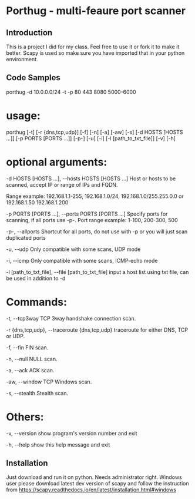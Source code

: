 # Porthug - multi-feaure port scanner

## Introduction

This is a project I did for my class. Feel free to use it or fork it to make it better. Scapy is used so make sure you have imported that in your python environment. 

## Code Samples
porthug -d 10.0.0.0/24 -t -p 80 443 8080 5000-6000
<h1>usage:</h1> </p>porthug [-t] [-r {dns,tcp,udp}] [-f] [-n] [-a] [-aw] [-s] [-d HOSTS [HOSTS ...]] [-p PORTS [PORTS ...]] [-p-]
               [-u] [-i] [-l [path_to_txt_file]] [-v] [-h]
</p>
<h1>optional arguments:</h1></p>
  -d HOSTS [HOSTS ...], --hosts HOSTS [HOSTS ...]
                        Host or hosts to be scanned, accept IP or range of IPs and FQDN. </p>Range example:
                        192.168.1.1-255, 192.168.1.0/24, 192.168.1.0/255.255.0.0 or 192.168.1.50 192.168.1.200</p>
  -p PORTS [PORTS ...], --ports PORTS [PORTS ...]
                        Specify ports for scanning, if all ports use -p-. Port range example: 1-100, 200-300, 500</p>
  -p-, --allports       Shortcut for all ports, do not use with -p or you will just scan duplicated ports</p>
  -u, --udp             Only compatible with some scans, UDP mode</p>
  -i, --icmp            Only compatible with some scans, ICMP-echo mode</p>
  -l [path_to_txt_file], --file [path_to_txt_file]
                        input a host list using txt file, can be used in addition to -d</p>

<h1>Commands:</h1></p>
  -t, --tcp3way         TCP 3way handshake connection scan.</p>
  -r {dns,tcp,udp}, --traceroute {dns,tcp,udp}
                        traceroute for either DNS, TCP or UDP.</p>
  -f, --fin             FIN scan.</p>
  -n, --null            NULL scan.</p>
  -a, --ack             ACK scan.</p>
  -aw, --window         TCP Windows scan.</p>
  -s, --stealth         Stealth scan.</p>

<h1>Others:</h1></p>
  -v, --version         show program's version number and exit</p>
  -h, --help            show this help message and exit</p>


## Installation

Just download and run it on python. Needs administrator right. Windows user please download latest dev version of scapy and follow the instruction from https://scapy.readthedocs.io/en/latest/installation.html#windows
